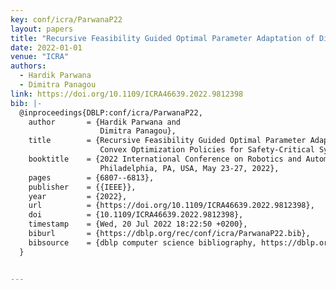 ```yaml
---
key: conf/icra/ParwanaP22
layout: papers
title: "Recursive Feasibility Guided Optimal Parameter Adaptation of Differential Convex Optimization Policies for Safety-Critical Systems."
date: 2022-01-01
venue: "ICRA"
authors:
  - Hardik Parwana
  - Dimitra Panagou
link: https://doi.org/10.1109/ICRA46639.2022.9812398
bib: |-
  @inproceedings{DBLP:conf/icra/ParwanaP22,
    author       = {Hardik Parwana and
                    Dimitra Panagou},
    title        = {Recursive Feasibility Guided Optimal Parameter Adaptation of Differential
                    Convex Optimization Policies for Safety-Critical Systems},
    booktitle    = {2022 International Conference on Robotics and Automation, {ICRA} 2022,
                    Philadelphia, PA, USA, May 23-27, 2022},
    pages        = {6807--6813},
    publisher    = {{IEEE}},
    year         = {2022},
    url          = {https://doi.org/10.1109/ICRA46639.2022.9812398},
    doi          = {10.1109/ICRA46639.2022.9812398},
    timestamp    = {Wed, 20 Jul 2022 18:22:50 +0200},
    biburl       = {https://dblp.org/rec/conf/icra/ParwanaP22.bib},
    bibsource    = {dblp computer science bibliography, https://dblp.org}
  }


---
```

